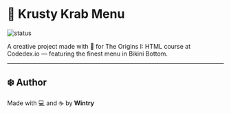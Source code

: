 # 🦀 Krusty Krab Menu
![status](https://img.shields.io/badge/status-Under_Review-blue)

A creative project made with 💛 for The Origins I: HTML course at Codedex.io — featuring the finest menu in Bikini Bottom.

---

## ❄️ Author

Made with 💻 and ☕ by **Wintry**
